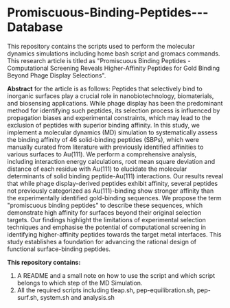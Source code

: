 # Promiscuous-Binding-Peptides---Database
This repository contains the scripts used to perform the molecular dynamics simulations including home bash script and gromacs commands. This research article is titled as "Promiscuous Binding Peptides - Computational Screening Reveals Higher-Affinity Peptides  for Gold Binding Beyond Phage Display Selections".

**Abstract** for the article is as follows:
Peptides that selectively bind to inorganic surfaces play a crucial role in nanobiotechnology, biomaterials, and biosensing applications. While phage display has been the predominant method for identifying such peptides, its selection process is influenced by propagation biases and experimental constraints, which may lead to the exclusion of peptides with superior binding affinity. In this study, we implement a molecular dynamics (MD) simulation to systematically assess the binding affinity of 46 solid-binding peptides (SBPs), which were manually curated from literature with previously identified affinities to various surfaces to Au(111). We perform a comprehensive analysis, including interaction energy calculations, root mean square deviation and distance of each residue with Au(111) to elucidate the molecular determinants of solid binding peptide-Au(111) interactions. Our results reveal that while phage display-derived peptides exhibit affinity, several peptides not previously categorized as Au(111)-binding show stronger affinity than the experimentally identified gold-binding sequences. We propose the term "promiscuous binding peptides" to describe these sequences, which demonstrate high affinity for surfaces beyond their original selection targets. Our findings highlight the limitations of experimental selection techniques and emphasise the potential of computational screening in identifying higher-affinity peptides towards the target metal interfaces. This study establishes a foundation for advancing the rational design of functional surface-binding peptides.

**This repository contains:**
1. A README and a small note on how to use the script and which script belongs to which step of the MD Simulation.
2. All the required scripts including tleap.sh, pep-equilibration.sh, pep-surf.sh, system.sh and analysis.sh

